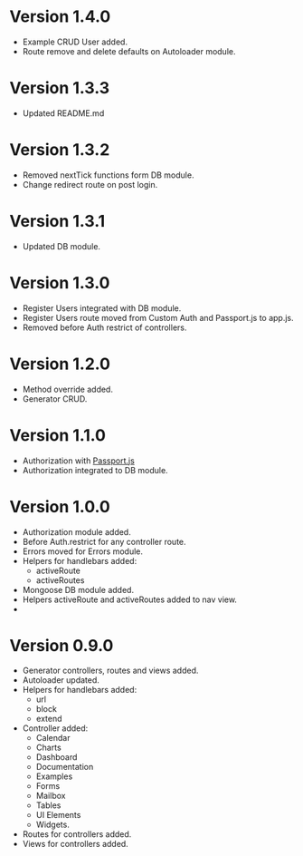 # Version 1.4.0

* Example CRUD User added.
* Route remove and delete defaults on Autoloader module.

# Version 1.3.3

* Updated README.md

# Version 1.3.2

* Removed nextTick functions form DB module.
* Change redirect route on post login.

# Version 1.3.1

* Updated DB module.

# Version 1.3.0

* Register Users integrated with DB module.
* Register Users route moved from Custom Auth and Passport.js to app.js.
* Removed before Auth restrict of controllers.

# Version 1.2.0

* Method override added.
* Generator CRUD. 

# Version 1.1.0

* Authorization with [Passport.js](http://passportjs.org)
* Authorization integrated to DB module.

# Version 1.0.0

* Authorization module added.
* Before Auth.restrict for any controller route.
* Errors moved for Errors module.
* Helpers for handlebars added:
	- activeRoute
	- activeRoutes
* Mongoose DB module added.
* Helpers activeRoute and activeRoutes added to nav view.
* 

# Version 0.9.0

* Generator controllers, routes and views added.
* Autoloader updated.
* Helpers for handlebars added:
	- url
	- block
	- extend
* Controller added: 
	- Calendar
	- Charts
	- Dashboard
	- Documentation
	- Examples
	- Forms
	- Mailbox
	- Tables
	- UI Elements
	- Widgets.
* Routes for controllers added.
* Views for controllers added.

